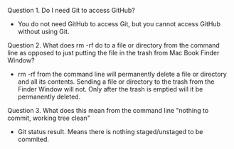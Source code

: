 Question 1. Do I need Git to access GitHub?

- You do not need GitHub to access Git, but you cannot access GitHub without using Git. 

Question 2. What does rm -rf do to a file or directory from the command line as opposed to just putting the file in the trash from Mac Book Finder Window?

- rm -rf from the command line will permanently delete a file or directory and all its contents. Sending a file or directory to the trash from the Finder Window will not. Only after the trash is emptied will it be permanently deleted. 

Question 3. What does this mean from the command line "nothing to commit, working tree clean"

- Git status result. Means there is nothing staged/unstaged to be commited. 
